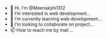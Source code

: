 - 👋 Hi, I’m @Meenakshi1312
- 👀 I’m interested in web development...
- 🌱 I’m currently learning web development... 
- 💞️ I’m looking to collaborate on  project...
- 📫 How to reach me by mail ...

<!---
Meenakshi1312/Meenakshi1312 is a ✨ special ✨ repository because its `README.md` (this file) appears on your GitHub profile.
You can click the Preview link to take a look at your changes.
--->
